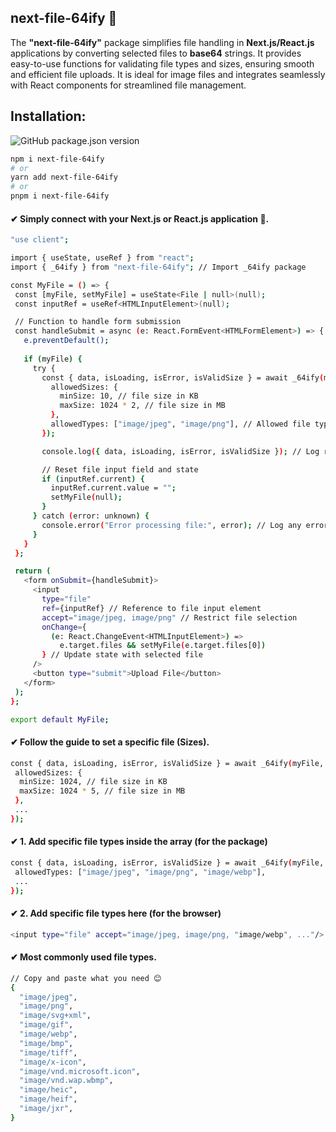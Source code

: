 ## next-file-64ify 📁
The **"next-file-64ify"** package simplifies file handling in **Next.js/React.js** applications by converting selected files to **base64** strings. It provides easy-to-use functions for validating file types and sizes, ensuring smooth and efficient file uploads. It is ideal for image files and integrates seamlessly with React components for streamlined file management.

## Installation:
![GitHub package.json version](https://img.shields.io/github/package-json/v/Md-Asikuzzaman/next-file-64ify)
 ```bash
npm i next-file-64ify
# or
yarn add next-file-64ify
# or
pnpm i next-file-64ify
```
#### ✔ Simply connect with your Next.js or React.js application 🤝.
 ```bash
"use client";

import { useState, useRef } from "react";
import { _64ify } from "next-file-64ify"; // Import _64ify package

const MyFile = () => {
  const [myFile, setMyFile] = useState<File | null>(null);
  const inputRef = useRef<HTMLInputElement>(null);

  // Function to handle form submission
  const handleSubmit = async (e: React.FormEvent<HTMLFormElement>) => {
    e.preventDefault();
    
    if (myFile) {
      try {
        const { data, isLoading, isError, isValidSize } = await _64ify(myFile, {
          allowedSizes: {
            minSize: 10, // file size in KB
            maxSize: 1024 * 2, // file size in MB
          },
          allowedTypes: ["image/jpeg", "image/png"], // Allowed file types
        });

        console.log({ data, isLoading, isError, isValidSize }); // Log results

        // Reset file input field and state
        if (inputRef.current) {
          inputRef.current.value = "";
          setMyFile(null);
        }
      } catch (error: unknown) {
        console.error("Error processing file:", error); // Log any errors
      }
    }
  };

  return (
    <form onSubmit={handleSubmit}>
      <input
        type="file"
        ref={inputRef} // Reference to file input element
        accept="image/jpeg, image/png" // Restrict file selection
        onChange={
          (e: React.ChangeEvent<HTMLInputElement>) =>
            e.target.files && setMyFile(e.target.files[0])
        } // Update state with selected file
      />
      <button type="submit">Upload File</button>
    </form>
  );
};

export default MyFile;
```


#### ✔ Follow the guide to set a specific file (Sizes).
```bash
const { data, isLoading, isError, isValidSize } = await _64ify(myFile, {
 allowedSizes: {
  minSize: 1024, // file size in KB
  maxSize: 1024 * 5, // file size in MB
 },
 ...
});
```

#### ✔ 1. Add specific file types inside the array (for the package)
```bash
const { data, isLoading, isError, isValidSize } = await _64ify(myFile, {
 allowedTypes: ["image/jpeg", "image/png", "image/webp"],
 ...
});
```

#### ✔ 2. Add specific file types here (for the browser)
```bash
<input type="file" accept="image/jpeg, image/png, "image/webp", ..."/>
  ```

#### ✔ Most commonly used file types.
```bash
// Copy and paste what you need 😊
{
  "image/jpeg",
  "image/png",
  "image/svg+xml",
  "image/gif",
  "image/webp",
  "image/bmp",
  "image/tiff",
  "image/x-icon",
  "image/vnd.microsoft.icon",
  "image/vnd.wap.wbmp",
  "image/heic",
  "image/heif",
  "image/jxr",
}
```
















